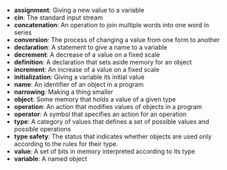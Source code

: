 * **assignment**: Giving a new value to a variable
* **cin**: The standard input stream
* **concatenation**: An operation to join multiple words into one word in series
* **conversion**: The process of changing a value from one form to another
* **declaration**: A statement to give a name to a variable
* **decrement**: A decrease of a value on a fixed scale
* **definition**: A declaration that sets aside memory for an object
* **increment**: An increase of a value on a fixed scale
* **initialization**: Giving a variable its initial value
* **name**: An identifier of an object in a program
* **narrowing**: Making a thing smaller
* **object**: Some memory that holds a value of a given type
* **operation**: An action that modifies values of objects in a program
* **operator**: A symbol that specifies an action for an operation
* **type**: A category of values that defines a set of possible values and possible operations
* **type safety**: The status that indicates whether objects are used only according to the rules for their type.
* **value**: A set of bits in memory interpreted according to its type
* **variable**: A named object

